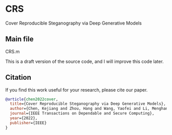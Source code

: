 # CRS
Cover Reproducible Steganography via Deep Generative Models

## Main file
CRS.m

This is a draft version of the source code, and I will improve this code later.



## Citation
If you find this work useful for your research, please cite our paper.
``` bibtex
@article{chen2022cover,
  title={Cover Reproducible Steganography via Deep Generative Models},
  author={Chen, Kejiang and Zhou, Hang and Wang, Yaofei and Li, Menghan and Zhang, Weiming and Yu, Nenghai},
  journal={IEEE Transactions on Dependable and Secure Computing},
  year={2022},
  publisher={IEEE}
}
```
